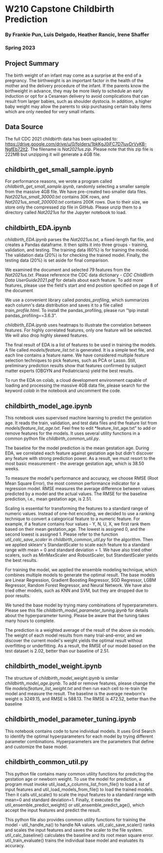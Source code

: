 # W210 Capstone Childbirth Prediction

### By Frankie Pun, Luis Delgado, Heather Rancic, Irene Shaffer

### Spring 2023

## Project Summary

The birth weight of an infant may come as a surprise at the end of a pregnancy. The birthweight is an important factor in the 
health of the mother and the delivery procedure of the infant. If the parents know the birthweight in advance, they may be 
more likely to schedule an early induction or opt for a Cesarean delivery to avoid complications that can result from larger 
babies, such as shoulder dystocia. In addition, a higher baby weight may allow the parents to skip purchasing certain baby 
items which are only needed for very small infants.

## Data Source
The full CDC 2021 childbirth data has been uploaded to: 
https://drive.google.com/drive/u/0/folders/1bkKgJ0jFC7D7luyDrVyKB-NgfEb72lt2. The filename is *Nat2021us.zip*. Please note that this zip file is 222MB but unzipping it will generate a 4GB file. 

## childbirth_get_small_sample.ipynb
For performance reasons, we wrote a program called *childbirth_get_small_sample.ipynb*, randomly selecting a smaller sample from the massive 4GB file. We have pre-created two smaller data files. *Nat2021us_small_30000.txt* contains 30K rows, and *Nat2021us_small_200000.txt* contains 200K rows. Due to their size, we store only the compressed zip file in GitHub. Please unzip them to a directory called *Nat2021us* for the Jupyter notebook to load.

## childbirth_EDA.ipynb
*childbirth_EDA.ipynb*  parses the *Nat2021us.txt*, a fixed-length flat file, and creates a Pandas dataframe. It then splits it into three groups - training, validation, and testing. The training data (60%) is for training the model. The validation data (20%) is for checking the trained model. Finally, the testing data (20%) is set aside for final comparison. 

We examined the document and selected 79 features from the *Nat2021us.txt*. Please reference the CDC data dictionary - *CDC ChildBirth Data UserGuide2021.pdf* for details about each feature. To add more features, please use the field's start and end position specified on page 8 of the document 

We use a convenient library called *pandas_profiling*, which summarizes each column's data distribution and saves it to a file called *train_profile.html*. To install the pandas_profiling, please run "!pip install pandas_profiling==3.6.3". 

*childbirth_EDA.ipynb* uses heatmaps to illustrate the correlation between features. For highly correlated features, only one feature will be selected. We will also drop highly skewed features.

The final result of EDA is a list of features to be used in training the models. A file called *models/feature_list.txt* is generated. It is a simple text file, and each line contains a feature name. We have considered multiple feature selection techniques to pick features, such as PCA or Lasso. Still, preliminary prediction results show that features confirmed by subject matter experts (OBGYN and Pediatricians) yield the best results. 

To run the EDA on colab, a cloud development environment capable of loading and processing the massive 4GB data file, please search for the keyword *colab* in the notebook and uncomment the code.

## childbirth_model_age.ipynb

This notebook uses supervised machine learning to predict the gestation age. It reads the train, validation, and test data files and the feature list from *models/feature_list_age.txt*. Feel free to edit *feature_list_age.txt" to add or remove features for the models. It uses several utility functions in a common python file *childbirth_common_util.py*. 

The baseline for the model prediction is the mean gestation age. During EDA, we correlated each feature against gestation age but didn't discover any feature with strong prediction power. As a result, we must resort to the most basic measurement - the average gestation age, which is 38.50 weeks. 

To measure the model's performance and accuracy, we choose RMSE (Root Mean Square Error), the most common performance indicator for a regression model. RMSE measures the average difference between values predicted by a model and the actual values. The RMSE for the baseline prediction, i.e., mean gestation age, is 2.51. 

Scaling is essential for transforming the features to a standard range of numeric values. Instead of one-hot encoding, we decided to use a ranking technique to convert a categorical feature to a numeric feature. For example, if a feature contains four values - Y, N, U, X, we first rank them based on their mean gestation_age. The lowest is assigned 0, and the second lowest is assigned 1. Please refer to the function *util_calc_save_scaler* in *childbirth_common_util.py* for the algorithm. Then we applied skleanr's StandardScaler to scale each feature to a standard range with mean = 0 and standard deviation = 1. We have also tried other scalers, such as MinMaxScaler and RobustScaler, but  StandardScaler yields the best results. 

For training the model, we applied the ensemble modeling technique, which combines multiple models to generate the optimal result. The base models are Linear Regression, Gradient Boosting Regressor, SGD Regressor, LGBM Regressor, Random Forest Regressor, and Neural Network. We have also tried other models, such as KNN and SVM, but they are dropped due to poor results. 

We tuned the base model by trying many combinations of hyperparameters. Please see this file *childbirth_model_parameter_tuning.ipynb* for details about the hyperparameter tuning. Please be aware that the tuning takes many hours to complete. 

The prediction is a weighted average of the result of the above six models. The weight of each model results from many trial-and-error, and we discover the current model's weight yields the optimal result without overfitting or underfitting. As a result, the RMSE of our model based on the test dataset is 2.02, better than our baseline of 2.51. 



## childbirth_model_weight.ipynb

The structure of *childbirth_model_weight.ipynb* is similar *childbirth_model_age.ipynb*. To add or remove features, please change the file *models/feature_list_weight.txt* and then run each cell to re-train the model and measure the result. The baseline is the average newborn's weight is 3249.15, and RMSE is 588.13. The RMSE is 472.52, better than the baseline


## childbirth_model_parameter_tuning.ipynb

This notebook contains code to tune individual models. It uses Grid Search to identify the optimal hyperparameters for each model by trying different parameter combinations. Hyperparameters are the parameters that define and customize the base model. 


## childbirth_common_util.py

This python file contains many common utility functions for predicting the gestation age or newborn weight. To use the model for prediction, a program must invoke util_load_x_columns_list_from_file() to load a list of input features and util_load_models_from_file() to load the trained models. Then it calls util_scale() to scale the input features to a standard range with mean=0 and standard deviation=1. Finally, it executes the util_ensemble_predict_weight() or util_ensemble_predict_age(), which accept the input features and predict the result.

This python file also provides common utility functions for training the model - util_handle_na() to handle NA values. util_calc_save_scaler() ranks and scales the input features and saves the scaler to the file system. util_calc_baseline() calculates the baseline and its root mean square error. util_train_evaluate() trains the individual base model and evaluates its accuracy. 
